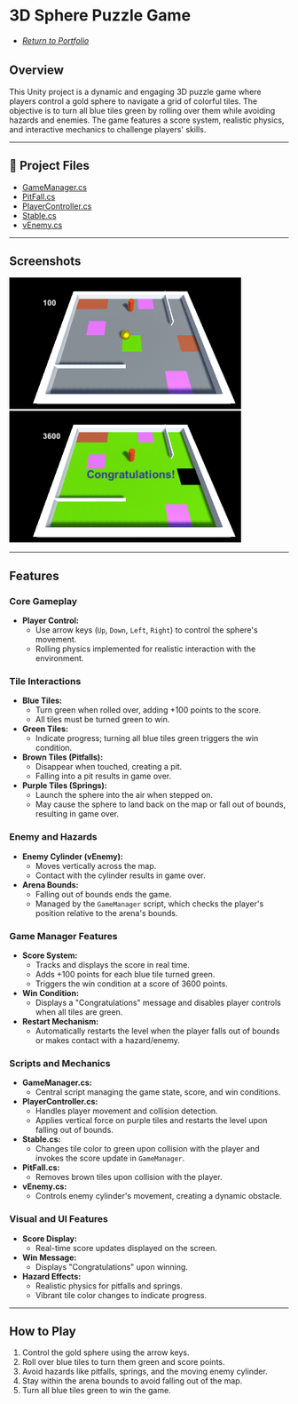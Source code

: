 # 3D Sphere Puzzle Game
- ###### [Return to Portfolio](https://github.com/EricDelgado993/Portfolio)

## Overview
This Unity project is a dynamic and engaging 3D puzzle game where players control a gold sphere to navigate a grid of colorful tiles. The objective is to turn all blue tiles green by rolling over them while avoiding hazards and enemies. The game features a score system, realistic physics, and interactive mechanics to challenge players' skills.

---

## 📂 **Project Files**
- [GameManager.cs](https://github.com/EricDelgado993/3D-Sphere-Puzzle/blob/main/Assets/GameManager.cs)
- [PitFall.cs](https://github.com/EricDelgado993/3D-Sphere-Puzzle/blob/main/Assets/PitFall.cs)
- [PlayerController.cs](https://github.com/EricDelgado993/3D-Sphere-Puzzle/blob/main/Assets/PlayerController.cs)
- [Stable.cs](https://github.com/EricDelgado993/3D-Sphere-Puzzle/blob/main/Assets/Stable.cs)
- [vEnemy.cs](https://github.com/EricDelgado993/3D-Sphere-Puzzle/blob/main/Assets/vEnemy.cs)

---

## Screenshots
![](https://github.com/EricDelgado993/3D-Sphere-Puzzle/blob/main/Screenshots/screen1.png) ![](https://github.com/EricDelgado993/3D-Sphere-Puzzle/blob/main/Screenshots/screen2.png)

---

## Features

### Core Gameplay
- **Player Control:** 
  - Use arrow keys (`Up`, `Down`, `Left`, `Right`) to control the sphere's movement.
  - Rolling physics implemented for realistic interaction with the environment.

### Tile Interactions
- **Blue Tiles:** 
  - Turn green when rolled over, adding +100 points to the score.
  - All tiles must be turned green to win.
- **Green Tiles:** 
  - Indicate progress; turning all blue tiles green triggers the win condition.
- **Brown Tiles (Pitfalls):** 
  - Disappear when touched, creating a pit.
  - Falling into a pit results in game over.
- **Purple Tiles (Springs):** 
  - Launch the sphere into the air when stepped on.
  - May cause the sphere to land back on the map or fall out of bounds, resulting in game over.

### Enemy and Hazards
- **Enemy Cylinder (vEnemy):**
  - Moves vertically across the map.
  - Contact with the cylinder results in game over.
- **Arena Bounds:**
  - Falling out of bounds ends the game.
  - Managed by the `GameManager` script, which checks the player's position relative to the arena's bounds.

### Game Manager Features
- **Score System:** 
  - Tracks and displays the score in real time.
  - Adds +100 points for each blue tile turned green.
  - Triggers the win condition at a score of 3600 points.
- **Win Condition:** 
  - Displays a "Congratulations" message and disables player controls when all tiles are green.
- **Restart Mechanism:** 
  - Automatically restarts the level when the player falls out of bounds or makes contact with a hazard/enemy.

### Scripts and Mechanics
- **GameManager.cs:**
  - Central script managing the game state, score, and win conditions.
- **PlayerController.cs:**
  - Handles player movement and collision detection.
  - Applies vertical force on purple tiles and restarts the level upon falling out of bounds.
- **Stable.cs:**
  - Changes tile color to green upon collision with the player and invokes the score update in `GameManager`.
- **PitFall.cs:**
  - Removes brown tiles upon collision with the player.
- **vEnemy.cs:**
  - Controls enemy cylinder's movement, creating a dynamic obstacle.

### Visual and UI Features
- **Score Display:** 
  - Real-time score updates displayed on the screen.
- **Win Message:** 
  - Displays "Congratulations" upon winning.
- **Hazard Effects:**
  - Realistic physics for pitfalls and springs.
  - Vibrant tile color changes to indicate progress.

---

## How to Play
1. Control the gold sphere using the arrow keys.
2. Roll over blue tiles to turn them green and score points.
3. Avoid hazards like pitfalls, springs, and the moving enemy cylinder.
4. Stay within the arena bounds to avoid falling out of the map.
5. Turn all blue tiles green to win the game.
